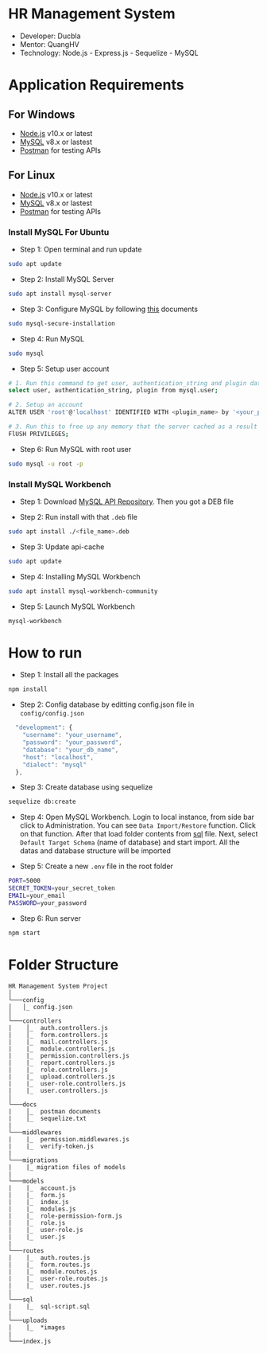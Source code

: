 # HR Management System

- Developer: Ducbla
- Mentor: QuangHV
- Technology: Node.js - Express.js - Sequelize - MySQL

# Application Requirements

## For Windows

- [Node.js](https://nodejs.org/en/) v10.x or latest
- [MySQL](https://dev.mysql.com/downloads/installer/) v8.x or lastest
- [Postman](https://www.postman.com/downloads/) for testing APIs

## For Linux

- [Node.js](https://nodejs.org/en/) v10.x or latest
- [MySQL](https://dev.mysql.com/downloads/repo/apt/) v8.x or lastest
- [Postman](https://www.postman.com/downloads/) for testing APIs

### Install MySQL For Ubuntu

- Step 1: Open terminal and run update

```bash
sudo apt update
```

- Step 2: Install MySQL Server

```bash
sudo apt install mysql-server
```

- Step 3: Configure MySQL by following [this](https://www.digitalocean.com/community/tutorials/how-to-install-mysql-on-ubuntu-20-04) documents

```bash
sudo mysql-secure-installation
```

- Step 4: Run MySQL

```bash
sudo mysql
```

- Step 5: Setup user account

```bash
# 1. Run this command to get user, authentication_string and plugin data
select user, authentication_string, plugin from mysql.user;

# 2. Setup an account
ALTER USER 'root'@'localhost' IDENTIFIED WITH <plugin_name> by '<your_password>'

# 3. Run this to free up any memory that the server cached as a result of the preceding ALTER USER statement
FlUSH PRIVILEGES;
```

- Step 6: Run MySQL with root user

```bash
sudo mysql -u root -p
```

### Install MySQL Workbench

- Step 1: Download [MySQL API Repository](https://dev.mysql.com/downloads/repo/apt/). Then you got a DEB file

- Step 2: Run install with that `.deb` file

```bash
sudo apt install ./<file_name>.deb
```

- Step 3: Update api-cache

```bash
sudo apt update
```

- Step 4: Installing MySQL Workbench

```bash
sudo apt install mysql-workbench-community
```

- Step 5: Launch MySQL Workbench

```bash
mysql-workbench
```

# How to run

- Step 1: Install all the packages

```bash
npm install
```

- Step 2: Config database by editting config.json file in `config/config.json`

```js
  "development": {
    "username": "your_username",
    "password": "your_password",
    "database": "your_db_name",
    "host": "localhost",
    "dialect": "mysql"
  },
```

- Step 3: Create database using sequelize

```bash
sequelize db:create
```

- Step 4: Open MySQL Workbench. Login to local instance, from side bar click to Administration. You can see `Data Import/Restore` function. Click on that function. After that load folder contents from [sql](https://github.com/quanghvvmo/group-12-project/blob/ducbla/sql/hrm-script.sql) file. Next, select `Default Target Schema` (name of database) and start import. All the datas and database structure will be imported

- Step 5: Create a new `.env` file in the root folder

```bash
PORT=5000
SECRET_TOKEN=your_secret_token
EMAIL=your_email
PASSWORD=your_password
```

- Step 6: Run server

```bash
npm start
```

# Folder Structure

```
HR Management System Project
│
└───config
│   │_ config.json
│
└───controllers
|    │_  auth.controllers.js
|    │_  form.controllers.js
|    |_  mail.controllers.js
|    |_  module.controllers.js
|    |_  permission.controllers.js
|    |_  report.controllers.js
|    |_  role.controllers.js
|    |_  upload.controllers.js
|    |_  user-role.controllers.js
|    |_  user.controllers.js
│
└───docs
|    │_  postman documents
|    │_  sequelize.txt
|
└───middlewares
|    |_  permission.middlewares.js
|    |_  verify-token.js
|
└───migrations
|    |_ migration files of models
|
└───models
|    |_  account.js
|    |_  form.js
|    |_  index.js
|    |_  modules.js
|    |_  role-permission-form.js
|    |_  role.js
|    |_  user-role.js
|    |_  user.js
|
└───routes
|    |_  auth.routes.js
|    |_  form.routes.js
|    |_  module.routes.js
|    |_  user-role.routes.js
|    |_  user.routes.js
|
└───sql
|    |_  sql-script.sql
|
└───uploads
|    |_  *images
|
└───index.js
```
